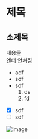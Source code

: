 # 제목
## 소제목
내용들<br/>
엔터 안쳐짐

* adf
* sdf
* sdf
  1. ds
  2. fd
- [x] sdf
- [ ] sdf

![image](https://github.com/user-attachments/assets/d59da0fd-e185-4d61-b89f-32a7c7ee2268)
